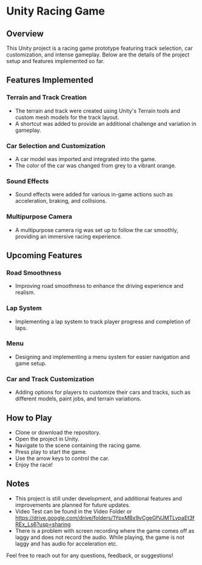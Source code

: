 # Unity Racing Game

## Overview
This Unity project is a racing game prototype featuring track selection, car customization, and intense gameplay. Below are the details of the project setup and features implemented so far.

## Features Implemented

### Terrain and Track Creation
- The terrain and track were created using Unity's Terrain tools and custom mesh models for the track layout.
- A shortcut was added to provide an additional challenge and variation in gameplay.

### Car Selection and Customization
- A car model was imported and integrated into the game.
- The color of the car was changed from grey to a vibrant orange.

### Sound Effects
- Sound effects were added for various in-game actions such as acceleration, braking, and collisions.

### Multipurpose Camera
- A multipurpose camera rig was set up to follow the car smoothly, providing an immersive racing experience.

## Upcoming Features

### Road Smoothness
- Improving road smoothness to enhance the driving experience and realism.

### Lap System
- Implementing a lap system to track player progress and completion of laps.

### Menu
- Designing and implementing a menu system for easier navigation and game setup.

### Car and Track Customization
- Adding options for players to customize their cars and tracks, such as different models, paint jobs, and terrain variations.

## How to Play
- Clone or download the repository.
- Open the project in Unity.
- Navigate to the scene containing the racing game.
- Press play to start the game.
- Use the arrow keys to control the car.
- Enjoy the race!

## Notes
- This project is still under development, and additional features and improvements are planned for future updates.
- Video Test can be found in the Video Folder or https://drive.google.com/drive/folders/1YpxMBx9vCgeGfVJMTLvpaEt3fREx_Ls6?usp=sharing
- There is a problem with screen recording where the game comes off as laggy and does not record the audio. While playing, the game is not laggy and has audio for acceleration etc.

Feel free to reach out for any questions, feedback, or suggestions!
